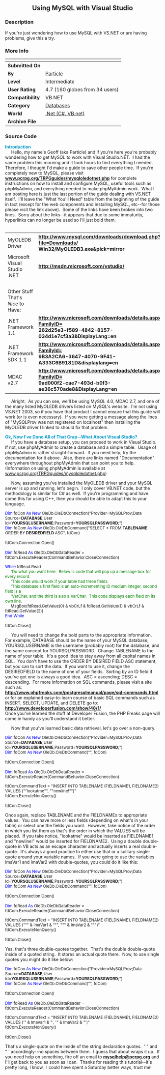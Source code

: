 ﻿<div align="center">

## Using MySQL with Visual Studio


</div>

### Description

If you're just wondering how to use MySQL with VS.NET or are having problems, give this a try.
 
### More Info
 


<span>             |<span>
---                |---
**Submitted On**   |
**By**             |[Particle](https://github.com/Planet-Source-Code/PSCIndex/blob/master/ByAuthor/particle.md)
**Level**          |Intermediate
**User Rating**    |4.7 (160 globes from 34 users)
**Compatibility**  |VB\.NET
**Category**       |[Databases](https://github.com/Planet-Source-Code/PSCIndex/blob/master/ByCategory/databases__10-5.md)
**World**          |[\.Net \(C\#, VB\.net\)](https://github.com/Planet-Source-Code/PSCIndex/blob/master/ByWorld/net-c-vb-net.md)
**Archive File**   |[](https://github.com/Planet-Source-Code/particle-using-mysql-with-visual-studio__10-1288/archive/master.zip)





### Source Code

<font color="#0099CC"><b>Introduction</b></font><br>
&nbsp;&nbsp;&nbsp;&nbsp; Hello, my name's Geoff (aka Particle) and if you're
              here you're probably wondering how to get MySQL to
              work with Visual Studio.NET.&nbsp; I had the same
              problem this morning and it took hours to find
              everything I needed.&nbsp; Therefore, I thought I'd
              make a guide to save other people time.&nbsp; If
              you're completely new to MySQL, please visit <b>
              www.pcrpg.org/TRPGguides/mysqloledotnet.php</b> for
              complete instructions on how to install and
              configure MySQL, useful tools such as phpMyAdmin,
              and everything needed to make phpMyAdmin work.&nbsp;
              What I am posting here is just the last portion of
              the guide dealing with VS.NET itself.&nbsp; I'll
              leave the &quot;What You'll Need&quot; table from the
              beginning of the guide in tact (except for the web
              components and installing MySQL, etc--for those
              please visit the link above).&nbsp; Some of the
              links have been broken into two lines.&nbsp; Sorry
              about the links--it appears that due to some
              immaturity, hyperlinks can no longer be used so I'll
              just bold them.<br>
&nbsp;<table border="0" cellpadding="0" cellspacing="0" style="border-collapse: collapse" width="100%" id="AutoNumber1">
               <tr>
                <td width="31%">MyOLEDB Driver</td>
                <td width="69%">
                <b>
                http://www.mysql.com/downloads/download.php?file=Downloads/<br>
                Win32/MyOLEDB3.exe&amp;pick=mirror</b></td>
               </tr>
               <tr>
                <td width="31%">Microsoft Visual Studio .NET</td>
                <td width="69%">
                <b>http://msdn.microsoft.com/vstudio/ </b> </td>
               </tr>
               <tr>
                <td width="31%">&nbsp;</td>
                <td width="69%">&nbsp;</td>
               </tr>
               <tr>
                <td width="31%">Other Stuff That's <i>Nice</i>
                to Have:</td>
                <td width="69%">&nbsp;</td>
               </tr>
               <tr>
                <td width="31%">.NET Framework 1.1</td>
                <td width="69%">
                <b>
                http://www.microsoft.com/downloads/details.aspx?FamilyID=<br>
                262d25e3-f589-4842-8157-034d1e7cf3a3&amp;DisplayLang=en</b></td>
               </tr>
               <tr>
                <td width="31%">.NET Framework SDK 1.1</td>
                <td width="69%">
                <b>
                http://www.microsoft.com/downloads/details.aspx?FamilyId=<br>
                9B3A2CA6-3647-4070-9F41-A333C6B9181D&amp;displaylang=en</b></td>
               </tr>
               <tr>
                <td width="31%">MDAC v2.7</td>
                <td width="69%">
                <b>
                http://www.microsoft.com/downloads/details.aspx?FamilyID=<br>
                9ad000f2-cae7-493d-b0f3-ae36c570ade8&amp;DisplayLang=en</b></td>
               </tr>
               </table>
							<p>&nbsp;&nbsp;&nbsp;&nbsp; Alright.&nbsp; As you
              can see, we'll be using MySQL 4.0, MDAC 2.7, and one
              of the many listed MyOLEDB drivers listed on MySQL's
              website.&nbsp; I'm not using VS.NET 2003, so if you
              have that product I cannot ensure that this guide
              will work (or is even necessary).&nbsp; If you were
              getting a message along the lines of &quot;MySQLProv was
              not registered on localhost&quot; then installing the
              MyOLEDB driver I linked to should fix that problem.</p>
							<p><font color="#0099CC"><b>Ok, Now I've Done All of
              That Crap--What About Visual Studio?<br>
              </b></font>&nbsp;&nbsp;&nbsp;&nbsp; If you have a
              database setup, you can proceed to work in Visual
              Studio.&nbsp; If not, use phpMyAdmin to create a
              database and a simple table.&nbsp; Usage of
              phpMyAdmin is rather straight-forward.&nbsp; If you
              need help, try the documentation for it above.&nbsp;
              Also, there are links named &quot;Documentation&quot;
              everywhere throughout phpMyAdmin that can point you
              to help.&nbsp; (Information on using phpMyAdmin is
              available at
              www.pcrpg.org/TRPGguides/mysqloledotnet.php)</p>
							<p>&nbsp;&nbsp;&nbsp;&nbsp; Now, assuming you've
              installed the MyOLEDB driver and your MySQL server
              is up and running, let's begin.&nbsp; I only cover
              VB.NET code, but the methodology is similar for C#
              as well.&nbsp; If you're programming and have come
              this far using C++, then you should be able to adapt
              this to your language.</p>
							<font SIZE="2">
              <p></font><font size="2" COLOR="#0000ff">Dim</font><font size="2">
              fdCon <font COLOR="#0000ff">As</font>
              <font COLOR="#0000ff">New</font>
              OleDb.OleDbConnection(&quot;Provider=MySQLProv;Data
              Source=<b>DATABASE</b>;User Id=<b>YOURSQLUSERNAME</b>;Password=<b>YOURSQLPASSWORD</b>;&quot;)</font><font size="2" COLOR="#0000ff"><br>
              Dim</font><font size="2"> fdCom
              <font COLOR="#0000ff">As</font>
              <font COLOR="#0000ff">New</font>
              OleDb.OleDbCommand(&quot;SELECT * FROM <b>TABLENAME </b>
              ORDER BY<b> DESIREDFIELD </b>ASC&quot;, fdCon)<br>
              <br>
              fdCom.Connection.Open()<br>
              </font><font size="2" COLOR="#0000ff"><br>
              Dim</font><font size="2"> fdRead
              <font COLOR="#0000ff">As</font>
              OleDb.OleDbDataReader =
              fdCom.ExecuteReader(CommandBehavior.CloseConnection)</font></p>
              <p><font size="2" COLOR="#0000ff">While</font><font size="2">
              fdRead.Read<br>
&nbsp;&nbsp;&nbsp;&nbsp; <font color="#008000">'Do what you want here.&nbsp;
              Below is code that will pop up a message box for
              every record.<br>
&nbsp;&nbsp;&nbsp;&nbsp; 'This code would work if your table had three fields.<br>
&nbsp;&nbsp;&nbsp;&nbsp; 'This database's first field is an auto-incrementing ID
              medium integer, second field is a<br>
&nbsp;&nbsp;&nbsp;&nbsp; 'VarChar, and the third is also a VarChar.&nbsp; This
              code displays each field on its own line.</font><br>
&nbsp;&nbsp;&nbsp;&nbsp; MsgBox(fdRead.GetValue(0) &amp; vbCrLf &amp; fdRead.GetValue(1)
              &amp; vbCrLf &amp; fdRead.GetValue(2))</font><font size="2" COLOR="#0000ff"><br>
              End</font><font size="2"> </font>
              <font COLOR="#0000ff"><font size="2">While<br>
              </font></font><font size="2"><br>
              fdCon.Close()</font></p>
              <p>&nbsp;&nbsp;&nbsp;&nbsp; You will need to change
              the bold parts to the appropriate information.&nbsp;
              For example, DATABASE should be the name of your
              MySQL database, YOURSQLUSERNAME is the username
              (probably root) for the database, and the same
              concept for YOURSQLPASSWORD.&nbsp; Change TABLENAME
              to the name of your table.&nbsp; It's a good idea to
              stay away from all capital names in SQL.&nbsp; You
              don't have to use the ORDER BY DESIRED FIELD ASC
              statement, but you can to sort the data.&nbsp; If
              you want to use it, change the DESIREDFIELD to the
              name of one of your fields.&nbsp; Sorting by an ID
              field if you've got one is always a good idea.&nbsp;
              ASC = ascending; DESC = descending.&nbsp; For more
              information on SQL commands, please visit a site
              such as:<br>
              <b>http://www.phpfreaks.com/postgresqlmanual/page/sql-commands.html</b><br>
              or for an explained easy-to-learn course of basic
              SQL commands such as INSERT, SELECT, UPDATE, and
              DELETE go to:<br>
              <b>http://www.developerfusion.com/show/48/1/ </b> <br>
              Once you've learned the stuff at Developer Fusion,
              the PHP Freaks page will come in handy as you'll
              understand it better.</p>
              <p>&nbsp;&nbsp;&nbsp;&nbsp; Now that you've learned
              basic data retrieval, let's go over a non-query.</p>
              <font SIZE="2">
              <p></font><font size="2" COLOR="#0000ff">Dim</font><font size="2">
              fdCon <font COLOR="#0000ff">As</font>
              <font COLOR="#0000ff">New</font>
              OleDb.OleDbConnection(&quot;Provider=MySQLProv;Data
              Source=<b>DATABASE</b>;User Id=<b>YOURSQLUSERNAME</b>;Password=<b>YOURSQLPASSWORD</b>;&quot;)</font><font size="2" COLOR="#0000ff"><br>
              Dim</font><font size="2"> fdCom
              <font COLOR="#0000ff">As</font>
              <font COLOR="#0000ff">New</font> OleDb.OleDbCommand(&quot;&quot;,
              fdCon)<br>
              <br>
              fdCom.Connection.Open()<br>
              </font><font size="2" COLOR="#0000ff"><br>
              Dim</font><font size="2"> fdRead
              <font COLOR="#0000ff">As</font>
              OleDb.OleDbDataReader =
              fdCom.ExecuteReader(CommandBehavior.CloseConnection)</font></p>
              <font SIZE="2">
              <p>fdCom.CommandText = &quot;INSERT INTO TABLENAME
              (FIELDNAME1, FIELDNAME2) VALUES (&quot;&quot;lookatme&quot;&quot;, &quot;&quot;newline!&quot;&quot;)&quot;<br>
              fdCom.ExecuteNonQuery()</font><font size="2" COLOR="#0000ff"><br>
              </font><font size="2"><br>
              fdCon.Close()</font></p>
              <p>Once again, replace TABLENAME and the FIELDNAMEx
              to appropriate values.&nbsp; You can have more or
              less fields (depending on what's in your table) or
              select one the fields you want.&nbsp; However, take
              notice of the order in which you list them as that's
              the order in which the VALUES will be placed.&nbsp;
              If you take notice, &quot;lookatme&quot; would be inserted as
              FIELDNAME1 and &quot;newline!&quot; would be inserted for
              FIELDNAME2.&nbsp; Using a double double-quote in VB
              acts as an escape character and actually inserts a
              real double-quote.&nbsp; It's always a good practice
              to either use that or a solitary single-quote around
              your variable names.&nbsp; If you were going to use
              the variables ImaVar1 and ImaVar2 with
              double-quotes, you could do it like this:</p>
              <font SIZE="2">
              <p></font><font size="2" COLOR="#0000ff">Dim</font><font size="2">
              fdCon <font COLOR="#0000ff">As</font>
              <font COLOR="#0000ff">New</font>
              OleDb.OleDbConnection(&quot;Provider=MySQLProv;Data
              Source=<b>DATABASE</b>;User Id=<b>YOURSQLUSERNAME</b>;Password=<b>YOURSQLPASSWORD</b>;&quot;)</font><font size="2" COLOR="#0000ff"><br>
              Dim</font><font size="2"> fdCom
              <font COLOR="#0000ff">As</font>
              <font COLOR="#0000ff">New</font> OleDb.OleDbCommand(&quot;&quot;,
              fdCon)<br>
              <br>
              fdCom.Connection.Open()<br>
              </font><font size="2" COLOR="#0000ff"><br>
              Dim</font><font size="2"> fdRead
              <font COLOR="#0000ff">As</font>
              OleDb.OleDbDataReader =
              fdCom.ExecuteReader(CommandBehavior.CloseConnection)</font></p>
              <font SIZE="2">
              <p>fdCom.CommandText = &quot;INSERT INTO TABLENAME
              (FIELDNAME1, FIELDNAME2) VALUES (&quot;&quot;&quot; &amp; ImaVar1 &amp;
              &quot;&quot;&quot;, &quot;&quot;&quot; &amp; ImaVar2 &amp; &quot;&quot;&quot;)&quot;<br>
              fdCom.ExecuteNonQuery()</font><font size="2" COLOR="#0000ff"><br>
              </font><font size="2"><br>
              fdCon.Close()</font></p>
              <p>Yes, that's three double-quotes together.&nbsp;
              That's the double double-quote inside of a quoted
              string.&nbsp; It stores an actual quote there.&nbsp;
              Now, to use single quotes you might do it like
              below:</p>
              <font SIZE="2">
              <p></font><font size="2" COLOR="#0000ff">Dim</font><font size="2">
              fdCon <font COLOR="#0000ff">As</font>
              <font COLOR="#0000ff">New</font>
              OleDb.OleDbConnection(&quot;Provider=MySQLProv;Data
              Source=<b>DATABASE</b>;User Id=<b>YOURSQLUSERNAME</b>;Password=<b>YOURSQLPASSWORD</b>;&quot;)</font><font size="2" COLOR="#0000ff"><br>
              Dim</font><font size="2"> fdCom
              <font COLOR="#0000ff">As</font>
              <font COLOR="#0000ff">New</font> OleDb.OleDbCommand(&quot;&quot;,
              fdCon)<br>
              <br>
              fdCom.Connection.Open()<br>
              </font><font size="2" COLOR="#0000ff"><br>
              Dim</font><font size="2"> fdRead
              <font COLOR="#0000ff">As</font>
              OleDb.OleDbDataReader =
              fdCom.ExecuteReader(CommandBehavior.CloseConnection)</font></p>
              <font SIZE="2">
              <p>fdCom.CommandText = &quot;INSERT INTO TABLENAME
              (FIELDNAME1, FIELDNAME2) VALUES ('&quot; &amp; ImaVar1 &amp; &quot;',
              '&quot; &amp; ImaVar2 &amp; &quot;')&quot;<br>
              fdCom.ExecuteNonQuery()</font><font size="2" COLOR="#0000ff"><br>
              </font><font size="2"><br>
              fdCon.Close()</font></p>
              <p>That's a single-quote on the inside of the string
              declaration quotes.&nbsp; ' &quot; and &quot; '
              accordingly--no spaces between them.&nbsp; I guess
              that about wraps it up.&nbsp; If you need help on
              something, fire off an email to <b>mysqlhelp@pcrpg.org</b> and I'll get back to you as
              soon as I can.&nbsp; Thanks for reading this
              tutorial--it's pretty long, I know.&nbsp; I could
              have spent a Saturday better ways, trust me!</p>

